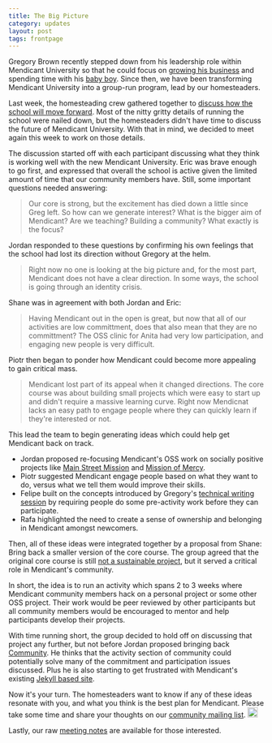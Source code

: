 ```yaml
---
title: The Big Picture
category: updates
layout: post
tags: frontpage
---
```


Gregory Brown recently stepped down from his leadership role within Mendicant University so that he could focus on [growing his business](http://practicingruby.com) and spending time with his [baby boy](http://farm9.staticflickr.com/8014/7550866270_4d9a358395_z.jpg). Since then, we have been transforming Mendicant University into a group-run program, lead by our homesteaders. 

Last week, the homesteading crew gathered together to [discuss how the school will move forward](/updates/2012/07/06/moving-forward.html). Most of the nitty gritty details of running the school were nailed down, but the homesteaders didn't have time to discuss the future of Mendicant University. With that in mind, we decided to meet again this week to work on those details.

The discussion started off with each participant discussing what they think is working well with the new Mendicant University. Eric was brave enough to go first, and expressed that overall the school is active given the limited amount of time that our community members have. Still, some important questions needed answering:

> Our core is strong, but the excitement has died down a little since Greg left. So how can we generate interest? What is the bigger aim of Mendicant? Are we teaching? Building a community? What exactly is the focus?

Jordan responded to these questions by confirming his own feelings that the
school had lost its direction without Gregory at the helm.

> Right now no one is looking at the big picture and, for the most part, Mendicant does not have a clear direction. In some ways, the school is going through an identity crisis.

Shane was in agreement with both Jordan and Eric:

> Having Mendicant out in the open is great, but now that all of our activities are low committment, does that also mean that they are no committment? The OSS clinic for Anita had very low participation, and engaging new people is very difficult.

Piotr then began to ponder how Mendicant could become more appealing to gain critical mass.

> Mendicant lost part of its appeal when it changed directions. The core course was about building small projects which were easy to start up and didn't require a massive learning curve.  Right now Mendicnat lacks an easy path to engage people where they can quickly learn if they're interested or not.

This lead the team to begin generating ideas which could help get Mendicant back on track.

- Jordan proposed re-focusing Mendicant's OSS work on socially positive projects like [Main Street Mission](https://github.com/MainStMission/food-pantry-manager) and [Mission of Mercy](https://github.com/mission-of-mercy/mission-of-mercy#readme).
- Piotr suggested Mendicant engage people based on what they want to do, versus what we tell them would improve their skills.
- Felipe built on the concepts introduced by Gregory's [technical writing session](/activities/2012/06/05/technical-writing.html) by requiring people do some pre-activity work before they can participate.
- Rafa highlighted the need to create a sense of ownership and belonging in Mendicant amongst newcomers.

Then, all of these ideas were integrated together by a proposal from Shane: Bring back a smaller version of the core course. The group agreed that the original core course is still [not a sustainable project](http://git.io/txB0VQ), but it served a critical role in Mendicant's community.

In short, the idea is to run an activity which spans 2 to 3 weeks where Mendicant community members hack on a personal project or some other OSS project. Their work would be peer reviewed by other participants but all community members would be encouraged to mentor and help participants develop their projects.

With time running short, the group decided to hold off on discussing that project any further, but not before Jordan proposed bringing back [Community](https://github.com/mendicant-original/community#readme). He thinks that the activity section of community could potentially solve many of the commitment and participation issues discussed. Plus he is also starting to get frustrated with Mendicant's existing [Jekyll based site](https://github.com/mendicant/mendicantuniversity.org).

Now it's your turn. The homesteaders want to know if any of these ideas resonate with you, and what you think is the best plan for Mendicant. Please take some time and share your thoughts on our [community mailing list](http://lists.mendicantuniversity.org/listinfo.cgi/community-mendicantuniversity.org). <img src="http://community.mendicantuniversity.org/assets/emojis/heart.png" class="emoji" title=":heart:" alt=":heart:" height="20" width="20">

Lastly, our raw [meeting notes](http://practicingruby.com:9001/p/mendicant-skype-2) are available for those interested.

